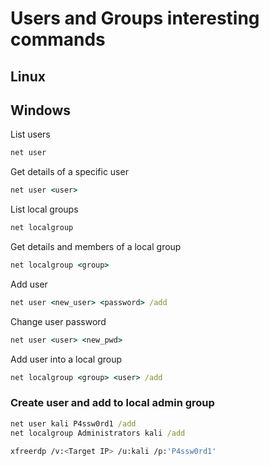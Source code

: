 # Users and Groups interesting commands

## Linux

## Windows

List users

```cmd
net user
```

Get details of a specific user

```cmd
net user <user>
```

List local groups

```cmd
net localgroup
```

Get details and members of a local group

```cmd
net localgroup <group>
```

Add user

```cmd
net user <new_user> <password> /add
```

Change user password

```cmd
net user <user> <new_pwd>
```

Add user into a local group

```cmd
net localgroup <group> <user> /add
```

### Create user and add to local admin group

```cmd
net user kali P4ssw0rd1 /add
net localgroup Administrators kali /add
```

```bash
xfreerdp /v:<Target IP> /u:kali /p:'P4ssw0rd1'
```
